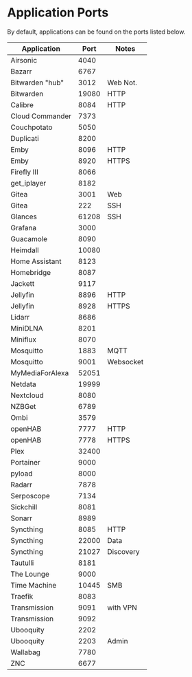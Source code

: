 # Application Ports

By default, applications can be found on the ports listed below.

| Application     | Port   | Notes     |
|-----------------|--------|-----------|
| Airsonic        | 4040   |           |
| Bazarr          | 6767   |           |
| Bitwarden "hub" | 3012   | Web Not.  |
| Bitwarden       | 19080  | HTTP      |
| Calibre         | 8084   | HTTP      |
| Cloud Commander | 7373   |           |
| Couchpotato     | 5050   |           |
| Duplicati       | 8200   |           |
| Emby            | 8096   | HTTP      |
| Emby            | 8920   | HTTPS     |
| Firefly III     | 8066   |           |
| get_iplayer     | 8182   |           |
| Gitea           | 3001   | Web       |
| Gitea           | 222    | SSH       |
| Glances         | 61208  | SSH       |
| Grafana         | 3000   |           |
| Guacamole       | 8090   |           |
| Heimdall        | 10080  |           |
| Home Assistant  | 8123   |           |
| Homebridge      | 8087   |           |
| Jackett         | 9117   |           |
| Jellyfin        | 8896   | HTTP      |
| Jellyfin        | 8928   | HTTPS     |
| Lidarr          | 8686   |           |
| MiniDLNA        | 8201   |           |
| Miniflux        | 8070   |           |
| Mosquitto       | 1883   | MQTT      |
| Mosquitto       | 9001   | Websocket |
| MyMediaForAlexa | 52051  |           |
| Netdata         | 19999  |           |
| Nextcloud       | 8080   |           |
| NZBGet          | 6789   |           |
| Ombi            | 3579   |           |
| openHAB         | 7777   | HTTP      |
| openHAB         | 7778   | HTTPS     |
| Plex            | 32400  |           |
| Portainer       | 9000   |           |
| pyload          | 8000   |           |
| Radarr          | 7878   |           |
| Serposcope      | 7134   |           |
| Sickchill       | 8081   |           |
| Sonarr          | 8989   |           |
| Syncthing       | 8085   | HTTP      |
| Syncthing       | 22000  | Data      |
| Syncthing       | 21027  | Discovery |
| Tautulli        | 8181   |           |
| The Lounge      | 9000   |           |
| Time Machine    | 10445  | SMB       |
| Traefik         | 8083   |           |
| Transmission    | 9091   | with VPN  |
| Transmission    | 9092   |           |
| Ubooquity       | 2202   |           |
| Ubooquity       | 2203   | Admin     |
| Wallabag        | 7780   |           |
| ZNC             | 6677   |           |
